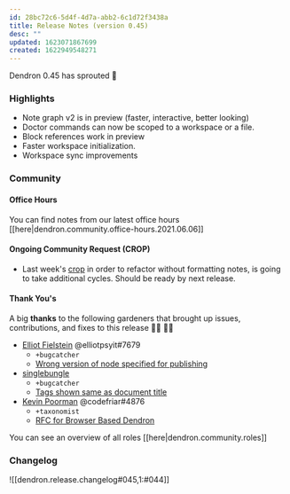 ```yaml
---
id: 28bc72c6-5d4f-4d7a-abb2-6c1d72f3438a
title: Release Notes (version 0.45)
desc: ""
updated: 1623071867699
created: 1622949548271
---
```


Dendron 0.45 has sprouted 🌱

### Highlights

-   Note graph v2 is in preview (faster, interactive, better looking)
-   Doctor commands can now be scoped to a workspace or a file.
-   Block references work in preview
-   Faster workspace initialization.
-   Workspace sync improvements

### Community

#### Office Hours

You can find notes from our latest office hours [[here|dendron.community.office-hours.2021.06.06]]

#### Ongoing Community Request (CROP)

-   Last week's [crop](https://github.com/dendronhq/dendron/issues/572) in order to refactor without formatting notes, is going to take additional cycles. Should be ready by next release.

#### Thank You's

A big **thanks** to the following gardeners that brought up issues, contributions, and fixes to this release :man_farmer: :woman_farmer:
- [Elliot Fielstein](https://github.com/ElliotPsyIT)  @elliotpsyit#7679
  - `+bugcatcher`
  - [Wrong version of node specified for publishing](https://github.com/dendronhq/dendron/issues/798)
- [singlebungle](https://github.com/singlebunglemrbungle)
  - `+bugcatcher`
  - [Tags shown same as document title](https://github.com/dendronhq/dendron/issues/790)
- [Kevin Poorman](https://github.com/codefriar) @codefriar#4876
  - `+taxonomist`
  - [RFC for Browser Based Dendron](https://github.com/dendronhq/dendron/issues/795)

You can see an overview of all roles [[here|dendron.community.roles]]

### Changelog

![[dendron.release.changelog#045,1:#044]]
